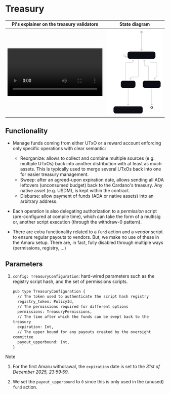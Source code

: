 # Treasury

<table>
<thead>
<tr>
<th>Pi's explainer on the treasury validators</th>
<th>State diagram</th>
</tr>
</thead
<tbody>
<tr>
<td>
<video src="https://github.com/user-attachments/assets/9d859409-2337-47fd-be66-a04a3e71b25a"></video>
</td>
<td>
<picture>
  <source media="(prefers-color-scheme: dark)" srcset="../.github/img/treasury-state-diagram-dark.svg" />
  <source media="(prefers-color-scheme: light)" srcset="../.github/img/treasury-state-diagram-light.svg" />
  <img alt="State diagram" src="../.github/img/treasury-state-diagram-dark.svg" width="500" />
</picture>  
</td>
</tr>
</tbody>
</table>

## Functionality

- Manage funds coming from either UTxO or a reward account enforcing only specific operations with clear semantic:
  - Reorganize: allows to collect and combine multiple sources (e.g. multiple UTxOs) back into another distribution with at least as much assets. This is typically used to merge several UTxOs back into one for easier treasury management.
  - Sweep: after an agreed-upon expiration date, allows sending all ADA leftovers (unconsumed budget) back to the Cardano's treasury. Any native asset (e.g. USDM), is kept within the contract.
  - Disburse: allow payment of funds (ADA or native assets) into an arbitrary address.

- Each operation is also delegating authorization to a _permission_ script (pre-configured at compile time), which can take the form of a multisig or, another script execution (through the withdraw-0 pattern).

- There are extra functionality related to a `Fund` action and a _vendor_ script to ensure regular payouts to vendors. But, we make no use of these in the Amaru setup. There are, in fact, fully disabled through multiple ways (permissions, registry, ...)

## Parameters

1. `config: TreasuryConfiguration`: hard-wired parameters such as the registry script hash, and the set of permissions scripts.

   ```aiken
   pub type TreasuryConfiguration {
     // The token used to authenticate the script hash registry
     registry_token: PolicyId,
     // The permissions required for different options
     permissions: TreasuryPermissions,
     // The time after which the funds can be swept back to the treasury
     expiration: Int,
     // The upper bound for any payouts created by the oversight committee
     payout_upperbound: Int,
   }
   ```

> [!NOTE]
>
> 1. For the first Amaru withdrawal, the `expiration` date is set to the _31st of December 2025, 23:59:59_.
>
> 2. We set the `payout_upperbound` to `0` since this is only used in the (unused) `fund` action.
